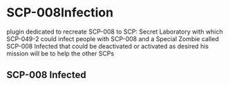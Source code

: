 # SCP-008Infection
plugin dedicated to recreate SCP-008 to SCP: Secret Laboratory with which SCP-049-2 could infect people with SCP-008 and a Special Zombie called SCP-008 Infected that could be deactivated or activated as desired his mission will be to help the other SCPs

## SCP-008 Infected
